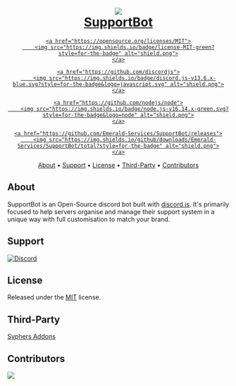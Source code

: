 <h1 align="center">
    <br>
    <a href="https://github.com/Emerald-Services/SupportBot"><img src="https://i.imgur.com/tzi3d7Q.png">
    <br>
    SupportBot
    <br>
</h1>

<div align="center">

    <a href="https://opensource.org/licenses/MIT">
        <img src="https://img.shields.io/badge/license-MIT-green?style=for-the-badge" alt="shield.png">
    </a>

    <a href="https://github.com/discordjs">
        <img src="https://img.shields.io/badge/discord.js-v13.6.x-blue.svg?style=for-the-badge&logo=javascript.svg" alt="shield.png">
    </a>

    <a href="https://github.com/nodejs/node">
        <img src="https://img.shields.io/badge/node.js-v16.14.x-green.svg?style=for-the-badge&logo=node" alt="shield.png">
    </a>

    <a href="https://github.com/Emerald-Services/SupportBot/releases">
        <img src="https://img.shields.io/github/downloads/Emerald-Services/SupportBot/total?style=for-the-badge" alt="shield.png">
    </a>

</div>

<p align="center">
  <a href="#about">About</a>
  •
  <a href="#support">Support</a>
  •
  <a href="#license">License</a>
  •
  <a href="#third-party">Third-Party</a>
  •
  <a href="#contributors">Contributors</a>
</p>

## About

SupportBot is an Open-Source discord bot built with [discord.js](https://github.com/discordjs/discord.js). It's primarily focused to help servers organise and manage their support system in a unique way with full customisation to match your brand.

## Support

<a href="https://discord.gg/n9zVYBCvxD">
    <img alt="Discord" src="https://img.shields.io/discord/597779408295821323?logo=discord&logoColor=white&style=for-the-badge">
</a>


## License

Released under the [MIT](https://opensource.org/licenses/MIT) license.


## Third-Party

[Syphers Addons](https://github.com/SypherRed/SB_Addons_Unofficial)


## Contributors

<a href="https://github.com/Emerald-Services/SupportBot/graphs/contributors">
  <img src="https://contrib.rocks/image?repo=Emerald-Services/SupportBot">
</a>



